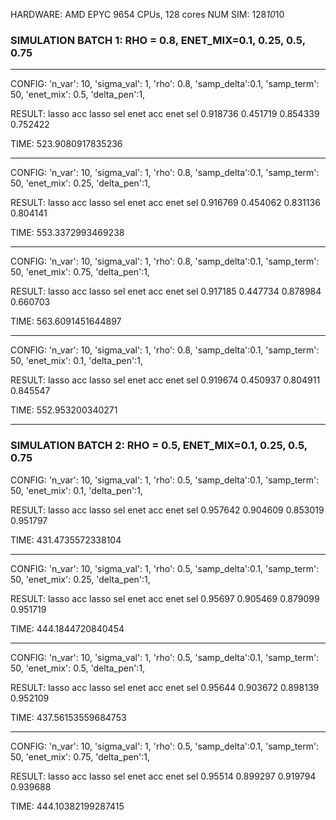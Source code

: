 HARDWARE: AMD EPYC 9654 CPUs, 128 cores
NUM SIM: 128*10*10


### SIMULATION BATCH 1: RHO = 0.8, ENET_MIX=0.1, 0.25, 0.5, 0.75

--------------------------------------------

CONFIG:
'n_var': 10, 
'sigma_val': 1, 
'rho': 0.8,
'samp_delta':0.1,
'samp_term': 50, 
'enet_mix': 0.5, 
'delta_pen':1,
	
RESULT:
lasso acc  lasso sel  enet acc  enet sel
0.918736   0.451719   0.854339  0.752422

TIME:
523.9080917835236


--------------------------------------------

CONFIG:
'n_var': 10, 
'sigma_val': 1, 
'rho': 0.8,
'samp_delta':0.1,
'samp_term': 50, 
'enet_mix': 0.25, 
'delta_pen':1,
		
RESULT:
lasso acc  lasso sel  enet acc  enet sel
0.916769   0.454062  0.831136  0.804141

TIME:
553.3372993469238


--------------------------------------------

CONFIG:
'n_var': 10, 
'sigma_val': 1, 
'rho': 0.8,
'samp_delta':0.1,
'samp_term': 50, 
'enet_mix': 0.75, 
'delta_pen':1,
	
	
RESULT:
lasso acc  lasso sel  enet acc  enet sel
0.917185   0.447734  0.878984  0.660703

TIME:
563.6091451644897

--------------------------------------------

CONFIG:
'n_var': 10, 
'sigma_val': 1, 
'rho': 0.8,
'samp_delta':0.1,
'samp_term': 50, 
'enet_mix': 0.1, 
'delta_pen':1,
	
	
RESULT:
lasso acc  lasso sel  enet acc  enet sel
0.919674   0.450937  0.804911  0.845547

TIME:
552.953200340271


--------------------------------------------


### SIMULATION BATCH 2: RHO = 0.5, ENET_MIX=0.1, 0.25, 0.5, 0.75

CONFIG:
'n_var': 10, 
'sigma_val': 1, 
'rho': 0.5,
'samp_delta':0.1,
'samp_term': 50, 
'enet_mix': 0.1, 
'delta_pen':1,
	
	
RESULT:
lasso acc  lasso sel  enet acc  enet sel
0.957642   0.904609  0.853019  0.951797

TIME:
431.4735572338104


--------------------------------------------

CONFIG:
'n_var': 10, 
'sigma_val': 1, 
'rho': 0.5,
'samp_delta':0.1,
'samp_term': 50, 
'enet_mix': 0.25, 
'delta_pen':1,
	
	
RESULT:
lasso acc  lasso sel  enet acc  enet sel
0.95697   0.905469    0.879099  0.951719

TIME:
444.1844720840454


--------------------------------------------

CONFIG:
'n_var': 10, 
'sigma_val': 1, 
'rho': 0.5,
'samp_delta':0.1,
'samp_term': 50, 
'enet_mix': 0.5, 
'delta_pen':1,
	
	
RESULT:
lasso acc  lasso sel  enet acc  enet sel
0.95644    0.903672   0.898139  0.952109

TIME:
437.56153559684753


--------------------------------------------

CONFIG:
'n_var': 10, 
'sigma_val': 1, 
'rho': 0.5,
'samp_delta':0.1,
'samp_term': 50, 
'enet_mix': 0.75, 
'delta_pen':1,
	
	
RESULT:
lasso acc  lasso sel  enet acc  enet sel
0.95514   0.899297  0.919794  0.939688

TIME:
444.10382199287415
























